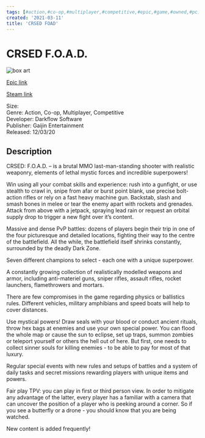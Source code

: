 ```yaml
---
tags: [#action,#co-op,#multiplayer,#competitive,#epic,#game,#owned,#pc]
created: '2021-03-11'
title: 'CRSED FOAD'
---
```

# CRSED F.O.A.D.

![box art](https://cdn1.epicgames.com/offer/2b352b4aea3849bd9519842dda263ac7/EGS_CRSEDFOAD_DarkflowSoftware_S5_1920x1080-b02d4c6f15c24457e2c3bd8c590c6aee?h=270&amp;resize=1&amp;w=480)

[Epic link](https://www.epicgames.com/store/en-US/p/crsed-f-o-a-d)

[Steam link](https://store.steampowered.com/app/884660/CRSED_FOAD)

Size:   
Genre: Action, Co-op, Multiplayer, Competitive  
Developer: Darkflow Software  
Publisher: Gaijin Entertainment  
Released: 12/03/20  

## Description

CRSED: F.O.A.D. – is a brutal MMO last-man-standing shooter with realistic weaponry, elements of lethal mystic forces and incredible superpowers!

Win using all your combat skills and experience: rush into a gunfight, or use stealth to crawl in, snipe from afar or burst point blank, use precise bolt-action rifles or rely on a fast heavy machine gun. Backstab, slash and smash bones in melee or tear the enemy apart with rockets and grenades. Attack from above with a jetpack, spraying lead rain or request an orbital supply drop to trigger a new fight over it’s content.

Massive and dense PvP battles: dozens of players begin their trip in one of the four picturesque and detailed locations, fighting their way to the centre of the battlefield. All the while, the battlefield itself shrinks constantly, surrounded by the deadly Dark Zone. 

Seven different champions to select - each one with a unique superpower. 

A constantly growing collection of realistically modelled weapons and armor, including anti-materiel guns, sniper rifles, assault rifles, rocket launchers, flamethrowers and mortars.

There are few compromises in the game regarding physics or ballistics rules. Different vehicles, military amphibians and speed boats will help to cover distances. 

Use mystical powers! Draw seals with your blood or conduct ancient rituals, throw hex bags at enemies and use your own special power. You can flood the whole map or cause the sun to eclipse, set up traps, summon zombies or teleport yourself or others the hell out of here. But first, one needs to collect sinner souls for killing enemies - to be able to pay for most of that luxury.

Regular special events with new rules and setups of battles and a system of daily tasks and secret missions rewarding players with unique items and powers. 

Fair play TPV: you can play in first or third person view. In order to mitigate any advantage of the latter, every player has a familiar with a camera that can uncover the position of a player who is peeking around a corner. So if you see a butterfly or a drone - you should know that you are being watched.

New content is added frequently!
